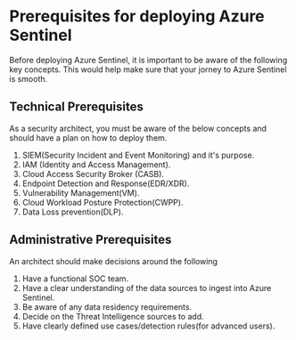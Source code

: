 # Prerequisites for deploying Azure Sentinel
Before deploying Azure Sentinel, it is important to be aware of the following key concepts. This would help make sure that your jorney to Azure Sentinel is smooth.

## Technical Prerequisites
As a security architect, you must be aware of the below concepts and should have a plan on how to deploy them.

1. SIEM(Security Incident and Event Monitoring) and it's purpose.
1. IAM (Identity and Access Management).
1. Cloud Access Security Broker (CASB).
1. Endpoint Detection and Response(EDR/XDR).
1. Vulnerability Management(VM).
1. Cloud Workload Posture Protection(CWPP).
1. Data Loss prevention(DLP).

## Administrative Prerequisites

An architect should make decisions around the following
1. Have a functional SOC team.
1. Have a clear understanding of the data sources to ingest into Azure Sentinel.
1. Be aware of any data residency requirements.
1. Decide on the Threat Intelligence sources to add.
1. Have clearly defined use cases/detection rules(for advanced users).


